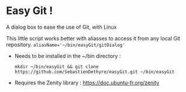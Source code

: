 # Easy Git !
A dialog box to ease the use of Git, with Linux

This little script works better with aliasses to access it from any local Git repository. ```aliasName='~/bin/easyGit/gitDialog'```
  - Needs to be installed in the ~/bin directory :

    ```mkdir ~/bin/easyGit && git clone https://github.com/SebastienDethyre/easyGit.git ~/bin/easyGit```
  - Requires the Zenity library : https://doc.ubuntu-fr.org/zenity

